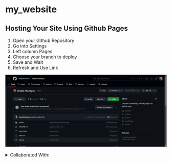 # my_website

## Hosting Your Site Using Github Pages
1. Open your Github Repository
2. Go into Settings
3. Left column Pages
4. Choose your branch to deploy
5. Save and Wait
6. Refresh and Use Link


<kbd><img src="https://github.com/daryldelrosario/simple-thankyou/blob/main/media/host-w-github.gif?raw=true" alt="github pages tutorial demo gif"></kbd>

<details>
  <summary>Collaborated With:</summary>

- Daryl del Rosario <a href="https://github.com/daryldelrosario">@daryldelrosario</a>
  - Live Demo: <a href="https://daryldelrosario.github.io/simple-thankyou/">Thank You</a>
<kbd><img src="https://github.com/daryldelrosario/simple-thankyou/blob/main/media/thank-you.gif?raw=true" alt="simple thank you live demo gif"></kbd>
</details>
